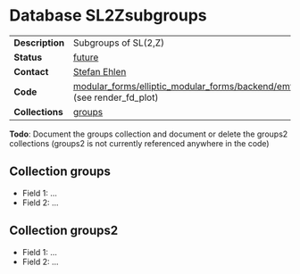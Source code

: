 # Database SL2Zsubgroups

|||
|---|---|
|**Description**|Subgroups of SL(2,Z)|
|**Status**|[future](https://github.com/LMFDB/lmfdb/issues/1407)|
|**Contact**|[Stefan Ehlen](https://github.com/sehlen)|
|**Code**|[modular_forms/elliptic_modular_forms/backend/emf_utils.py](https://github.com/LMFDB/lmfdb/tree/master/lmfdb/modular_forms/elliptic_modular_forms/backend/emf_utils.py) (see render_fd_plot)|
|**Collections**|[groups](http://beta.lmfdb.org/api/SL2Zsubgroups/groups)|

**Todo**: Document the groups collection and document or delete the groups2 collections (groups2 is not currently referenced anywhere in the code)

## Collection groups
* Field 1: ...
* Field 2: ...

## Collection groups2
* Field 1: ...
* Field 2: ...

